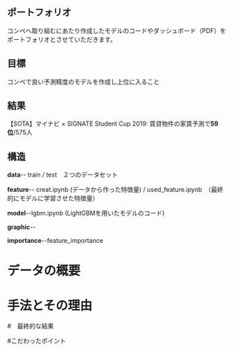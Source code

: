 ## ポートフォリオ
コンペへ取り組むにあたり作成したモデルのコードやダッシュボード（PDF）をポートフォリオとさせていただきます。

## 目標
コンペで良い予測精度のモデルを作成し上位に入ること

## 結果
【SOTA】マイナビ × SIGNATE Student Cup 2019: 賃貸物件の家賃予測で**59位**/575人
## 構造
**data**-- train / test　２つのデータセット

**feature**--
creat.ipynb (データから作った特徴量) / used_feature.ipynb　（最終的にモデルに学習させた特徴量）

**model**--lgbm.ipynb (LightGBMを用いたモデルのコード)

**graphic**--

**importance**--feature_importance

# データの概要
# 手法とその理由
#　最終的な結果

#こだわったポイント

